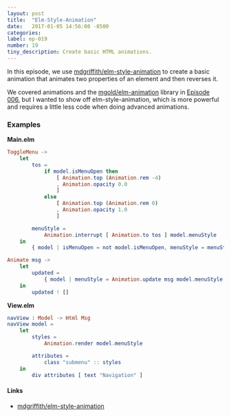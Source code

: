 ```yaml
---
layout: post
title:  "Elm-Style-Animation"
date:   2017-01-05 14:56:00 -0500
categories:
label: ep-019
number: 19
tiny_description: Create basic HTML animations.
---
```


In this episode, we use [mdgriffith/elm-style-animation](http://package.elm-lang.org/packages/mdgriffith/elm-style-animation/3.5.1) to create a basic animation that animates two properties of an element and then reverses it.

We covered animations and the [mgold/elm-animation](http://package.elm-lang.org/packages/mgold/elm-animation/latest) library in [Episode 006](/animations), but I wanted to show off elm-style-animation, which is more powerful and requires a little less code when doing advanced animations.

### Examples

**Main.elm**

```elm
ToggleMenu ->
    let
        tos =
            if model.isMenuOpen then
                [ Animation.top (Animation.rem -4)
                , Animation.opacity 0.0
                ]
            else
                [ Animation.top (Animation.rem 0)
                , Animation.opacity 1.0
                ]

        menuStyle =
            Animation.interrupt [ Animation.to tos ] model.menuStyle
    in
        { model | isMenuOpen = not model.isMenuOpen, menuStyle = menuStyle } ! []

Animate msg ->
    let
        updated =
            { model | menuStyle = Animation.update msg model.menuStyle }
    in
        updated ! []
```

**View.elm**

```elm
navView : Model -> Html Msg
navView model =
    let
        styles =
            Animation.render model.menuStyle

        attributes =
            class "submenu" :: styles
    in
        div attributes [ text "Navigation" ]
```

#### Links

* [mdgriffith/elm-style-animation](http://package.elm-lang.org/packages/mdgriffith/elm-style-animation/3.5.1)

